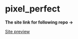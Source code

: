 # pixel_perfect

**The site link for following repo ->**<br>


[Site preview](https://pxlperfect.netlify.app)

